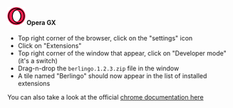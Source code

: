 ﻿‎

#### <img src="./images/opera-gx.png" style="height: 40px; width: auto;"> Opera GX

- Top right corner of the browser, click on the "settings" icon
- Click on "Extensions"
- Top right corner of the window that appear, click on "Developer mode" (it's a switch)
- Drag-n-drop the `berlingo.1.2.3.zip` file in the window
- A tile named "Berlingo" should now appear in the list of installed extensions

You can also take a look at the
official [chrome documentation here](https://developer.chrome.com/docs/extensions/get-started/tutorial/hello-world#load-unpacked)
